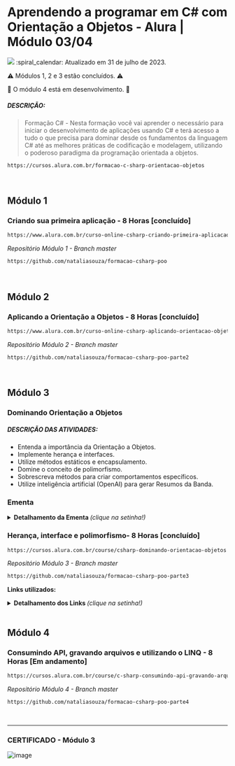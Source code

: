 # Aprendendo a programar em C# com Orientação a Objetos - Alura | Módulo 03/04

<img src="https://img.shields.io/static/v1?label=Formação CSharp-POO&message=ALURA&color=115EBC&style=for-the-badge"/>
:spiral_calendar: Atualizado em 31 de julho de 2023.

⚠️ Módulos 1, 2 e 3 estão concluídos. ⚠️ 

🚧 O módulo 4 está em desenvolvimento. 🚧 <br>

##### DESCRIÇÃO:
> Formação C# - Nesta formação você vai aprender o necessário para iniciar o desenvolvimento de aplicações usando C# e terá acesso a tudo o que precisa para dominar desde os fundamentos da linguagem C# até as melhores práticas de codificação e modelagem, utilizando o poderoso paradigma da programação orientada a objetos.

```bash
https://cursos.alura.com.br/formacao-c-sharp-orientacao-objetos
```
<br>

## Módulo 1 
### Criando sua primeira aplicação - 8 Horas [concluído]
```bash
https://www.alura.com.br/curso-online-csharp-criando-primeira-aplicacao
```
*Repositório Módulo 1 - Branch master*

```bash
https://github.com/nataliasouza/formacao-csharp-poo
```
<br>

## Módulo 2 
### Aplicando a Orientação a Objetos - 8 Horas [concluído]

```bash
https://www.alura.com.br/curso-online-csharp-aplicando-orientacao-objetos
```
*Repositório Módulo 2 - Branch master*

```bash
https://github.com/nataliasouza/formacao-csharp-poo-parte2
```
<br>

## Módulo 3 
### Dominando Orientação a Objetos
##### DESCRIÇÃO DAS ATIVIDADES:

* Entenda a importância da Orientação a Objetos.
* Implemente herança e interfaces.
* Utilize métodos estáticos e encapsulamento.
* Domine o conceito de polimorfismo.
* Sobrescreva métodos para criar comportamentos específicos.
* Utilize inteligência artificial (OpenAI) para gerar Resumos da Banda.

### Ementa
<details>
  <summary> <b> Detalhamento da Ementa </b> <i>(clique na setinha!)</i> </summary><br>

1. Organizando o projeto.
2. Nova classe Avaliacao.
3. Comportamentos comuns aos menus.
4. Alternativa para anexar semelhanças.
5. Desafio
   
</details>

### Herança, interface e polimorfismo- 8 Horas [concluído]
```bash
https://cursos.alura.com.br/course/csharp-dominando-orientacao-objetos
```
*Repositório Módulo 3 - Branch master*

```bash
https://github.com/nataliasouza/formacao-csharp-poo-parte3
```
<b>Links utilizados: </b> 
<details>
  <summary> <b> Detalhamento dos Links </b> <i>(clique na setinha!)</i> </summary>

###### Documentação sobre List
  
```bash
https://learn.microsoft.com/pt-br/dotnet/api/system.collections.generic.list-1?view=net-7.0
```
###### Documentação sobre IEnumerable
```bash
https://learn.microsoft.com/pt-br/dotnet/api/system.collections.generic.ienumerable-1?view=net-7.0
```
###### Como posso usar a API do ChatGPT?
```bash
https://help.openai.com/en/articles/7232945-how-can-i-use-the-chatgpt-api
```

###### API Keys - OpenAI - ChatGPT
```bash
https://platform.openai.com/account/api-keys
```
<br>

</details>

<br>

## Módulo 4 
### Consumindo API, gravando arquivos e utilizando o LINQ - 8 Horas [Em andamento]
```bash
https://cursos.alura.com.br/course/c-sharp-consumindo-api-gravando-arquivos-linq
```
*Repositório Módulo 4 - Branch master*

```bash
https://github.com/nataliasouza/formacao-csharp-poo-parte4
```
<br>

----

### CERTIFICADO - Módulo 3

![image](https://github.com/nataliasouza/formacao-csharp-poo-parte3/assets/13735095/3ec7f8e9-544f-4ad7-a3ab-4f0962d82164)

